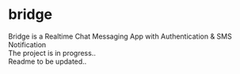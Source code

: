 # bridge
Bridge is a Realtime Chat Messaging App with Authentication &amp; SMS Notification
<br>
The project is in progress..<br>
Readme to be updated..
